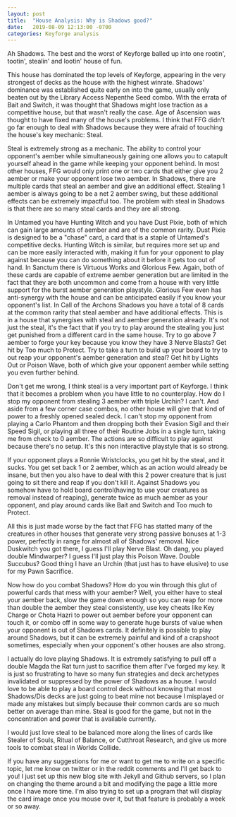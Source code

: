 ```yaml
---
layout: post
title:  "House Analysis: Why is Shadows good?"
date:   2019-08-09 12:13:00 -0700
categories: Keyforge analysis
---
```


Ah Shadows. The best and the worst of Keyforge balled up into one rootin', tootin', stealin' and lootin' house of fun.

This house has dominated the top levels of Keyforge, appearing in the very strongest of decks as the house with the highest winrate. Shadows' dominance was established quite early on into the game, usually only beaten out by the Library Access Nepenthe Seed combo. With the errata of Bait and Switch, it was thought that Shadows might lose traction as a competitive house, but that wasn't really the case. Age of Ascension was thought to have fixed many of the house's problems. I think that FFG didn't go far enough to deal with Shadows because they were afraid of touching the house's key mechanic: Steal.

Steal is extremely strong as a mechanic. The ability to control your opponent's aember while simultaneously gaining one allows you to catapult yourself ahead in the game while keeping your opponent behind. In most other houses, FFG would only print one or two cards that either give you 2 aember or make your opponent lose two aember. In Shadows, there are multiple cards that steal an aember and give an additional effect. Stealing 1 aember is always going to be a net 2 aember swing, but these additional effects can be extremely impactful too. The problem with steal in Shadows is that there are so many steal cards and they are all strong.

In Untamed you have Hunting Witch and you have Dust Pixie, both of which can gain large amounts of aember and are of the common rarity. Dust Pixie is designed to be a "chase" card, a card that is a staple of Untamed's competitive decks. Hunting Witch is similar, but requires more set up and can be more easily interacted with, making it fun for your opponent to play against because you can do something about it before it gets too out of hand. In Sanctum there is Virtuous Works and Glorious Few. Again, both of these cards are capable of extreme aember generation but are limited in the fact that they are both uncommon and come from a house with very little support for the burst aember generation playstyle. Glorious Few even has anti-synergy with the house and can be anticipated easily if you know your opponent's list. In Call of the Archons Shadows you have a total of 8 cards at the common rarity that steal aember and have additional effects. This is in a house that synergises with steal and aember generation already. It's not just the steal, it's the fact that if you try to play around the stealing you just get punished from a different card in the same house. Try to go above 7 aember to forge your key because you know they have 3 Nerve Blasts? Get hit by Too much to Protect. Try to take a turn to build up your board to try to out reap your opponent's aember generation and steal? Get hit by Lights Out or Poison Wave, both of which give your opponent aember while setting you even further behind.

Don't get me wrong, I think steal is a very important part of Keyforge. I think that it becomes a problem when you have little to no counterplay. How do I stop my opponent from stealing 3 aember with triple Urchin? I can't. And aside from a few corner case combos, no other house will give that kind of power to a freshly opened sealed deck. I can't stop my opponent from playing a Carlo Phantom and then dropping both their Evasion Sigil and their Speed Sigil, or playing all three of their Routine Jobs in a single turn, taking me from check to 0 aember. The actions are so difficult to play against because there's no setup. It's this non interactive playstyle that is so strong.

If your opponent plays a Ronnie Wristclocks, you get hit by the steal, and it sucks. You get set back 1 or 2 aember, which as an action would already be insane, but then you also have to deal with this 2 power creature that is just going to sit there and reap if you don't kill it. Against Shadows you somehow have to hold board control(having to use your creatures as removal instead of reaping), generate twice as much aember as your opponent, and play around cards like Bait and Switch and Too much to Protect.

All this is just made worse by the fact that FFG has statted many of the creatures in other houses that generate very strong passive bonuses at 1-3 power, perfectly in range for almost all of Shadows' removal. Nice Duskwitch you got there, I guess I'll play Nerve Blast. Oh dang, you played double Mindwarper? I guess I'll just play this Poison Wave. Double Succubus? Good thing I have an Urchin (that just has to have elusive) to use for my Pawn Sacrifice.

Now how do you combat Shadows? How do you win through this glut of powerful cards that mess with your aember? Well, you either have to steal your aember back, slow the game down enough so you can reap for more than double the aember they steal consistently, use key cheats like Key Charge or Chota Hazri to power out aember before your opponent can touch it, or combo off in some way to generate huge bursts of value when your opponent is out of Shadows cards. It definitely is possible to play around Shadows, but it can be extremely painful and kind of a crapshoot sometimes, especially when your opponent's other houses are also strong.

I actually do love playing Shadows. It is extremely satisfying to pull off a double Magda the Rat turn just to sacrifice them after I've forged my key. It is just so frustrating to have so many fun strategies and deck archetypes invalidated or suppressed by the power of Shadows as a house. I would love to be able to play a board control deck without knowing that most Shadows/Dis decks are just going to beat mine not because I misplayed or made any mistakes but simply because their common cards are so much better on average than mine. Steal is good for the game, but not in the concentration and power that is available currently.

I would just love steal to be balanced more along the lines of cards like Stealer of Souls, Ritual of Balance, or Cutthroat Research, and give us more tools to combat steal in Worlds Collide.

If you have any suggestions for me or want to get me to write on a specific topic, let me know on twitter or in the reddit comments and I'll get back to you! I just set up this new blog site with Jekyll and Github servers, so I plan on changing the theme around a bit and modifying the page a little more once I have more time. I'm also trying to set up a program that will display the card image once you mouse over it, but that feature is probably a week or so away.
